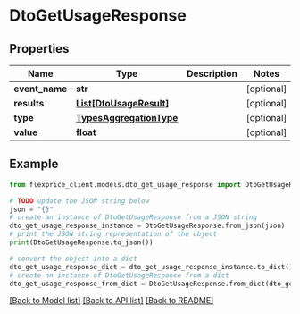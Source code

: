 # DtoGetUsageResponse


## Properties

Name | Type | Description | Notes
------------ | ------------- | ------------- | -------------
**event_name** | **str** |  | [optional] 
**results** | [**List[DtoUsageResult]**](DtoUsageResult.md) |  | [optional] 
**type** | [**TypesAggregationType**](TypesAggregationType.md) |  | [optional] 
**value** | **float** |  | [optional] 

## Example

```python
from flexprice_client.models.dto_get_usage_response import DtoGetUsageResponse

# TODO update the JSON string below
json = "{}"
# create an instance of DtoGetUsageResponse from a JSON string
dto_get_usage_response_instance = DtoGetUsageResponse.from_json(json)
# print the JSON string representation of the object
print(DtoGetUsageResponse.to_json())

# convert the object into a dict
dto_get_usage_response_dict = dto_get_usage_response_instance.to_dict()
# create an instance of DtoGetUsageResponse from a dict
dto_get_usage_response_from_dict = DtoGetUsageResponse.from_dict(dto_get_usage_response_dict)
```
[[Back to Model list]](../README.md#documentation-for-models) [[Back to API list]](../README.md#documentation-for-api-endpoints) [[Back to README]](../README.md)


